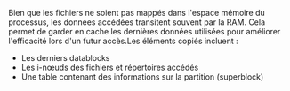 Bien que les fichiers ne soient pas mappés dans l'espace mémoire du processus, les données accédées transitent souvent par la RAM. Cela permet de garder en cache les dernières données utilisées pour améliorer l'efficacité lors d'un futur accès.Les éléments copiés incluent :

- Les derniers datablocks
- Les i-nœuds des fichiers et répertoires accédés
- Une table contenant des informations sur la partition (superblock)